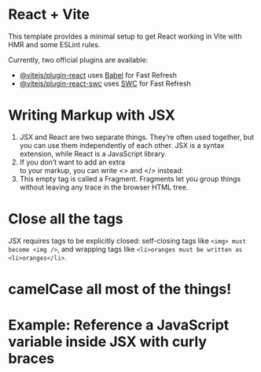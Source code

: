 # React + Vite

This template provides a minimal setup to get React working in Vite with HMR and some ESLint rules.

Currently, two official plugins are available:

- [@vitejs/plugin-react](https://github.com/vitejs/vite-plugin-react/blob/main/packages/plugin-react/README.md) uses [Babel](https://babeljs.io/) for Fast Refresh
- [@vitejs/plugin-react-swc](https://github.com/vitejs/vite-plugin-react-swc) uses [SWC](https://swc.rs/) for Fast Refresh

# Writing Markup with JSX

1. JSX and React are two separate things. They’re often used together, but you can use them independently of each other. JSX is a syntax extension, while React is a JavaScript library.
2. If you don’t want to add an extra <div> to your markup, you can write <> and </> instead:
3. This empty tag is called a Fragment. Fragments let you group things without leaving any trace in the browser HTML tree.

# Close all the tags

JSX requires tags to be explicitly closed: self-closing tags like `<img> must become <img />`, and wrapping tags like `<li>oranges must be written as <li>oranges</li>`.

# camelCase all most of the things!

# Example: Reference a JavaScript variable inside JSX with curly braces
